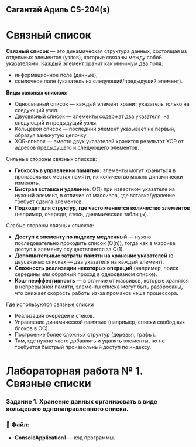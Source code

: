 ## Сагантай Адиль CS-204(s) 
# Связный список

**Связный список** — это динамическая структура данных, состоящая из отдельных элементов (узлов), которые связаны между собой указателями. Каждый элемент хранит как минимум два поля:
- информационное поле (данные),
- ссылочное поле (указатель на следующий/предыдущий элемент).

**Виды связных списков:**

- Односвязный список — каждый элемент хранит указатель только на следующий узел.
- Двусвязный список — элементы содержат два указателя: на следующий и предыдущий узлы.
- Кольцевой список — последний элемент указывает на первый, образуя замкнутую цепочку.
- XOR-список — вместо двух указателей хранится результат XOR от адресов предыдущего и следующего элементов.

Сильные стороны связных списков:

- **Гибкость в управлении памятью:** элементы могут храниться в произвольных местах памяти, их количество можно динамически изменять.
- **Быстрая вставка и удаление:** О(1) при известном указателе на нужный элемент, в отличие от массивов, где вставка/удаление требует сдвига элементов.
- **Подходят для структур, где часто меняется количество элементов** (например, очереди, стеки, динамические таблицы).

Слабые стороны связных списков:
- **Доступ к элементу по индексу медленный** — нужно последовательно проходить список (O(n)), тогда как в массиве доступ к элементу осуществляется за O(1).
- **Дополнительные затраты памяти на хранение указателей** (в двусвязных списках — два указателя на каждый элемент).
- **Сложность реализации некоторых операций** (например, поиск середины или обратный проход в односвязном списке).
- **Кэш-неэффективность** — в отличие от массивов, которые хранятся в непрерывной памяти, элементы списка могут быть разбросаны, что снижает скорость работы из-за промахов кэша процессора.

Где используются связные списки
- Реализация очередей и стеков.
- Управление динамической памятью (например, списки свободных блоков в ОС).
- Построение более сложных структур (деревья, графы).
- Там, где нужно часто добавлять и удалять элементы, но не требуется быстрый произвольный доступ по индексу.

# Лабораторная работа № 1. Связные списки

### Задание 1. Хранение данных организовать в виде кольцевого однонаправленного списка.
### 📝 Файл:
- **ConsoleApplication1** — код программы.





